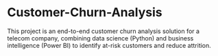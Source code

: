 # Customer-Churn-Analysis
This project is an end-to-end customer churn analysis solution for a telecom company, combining data science (Python) and business intelligence (Power BI) to identify at-risk customers and reduce attrition.
